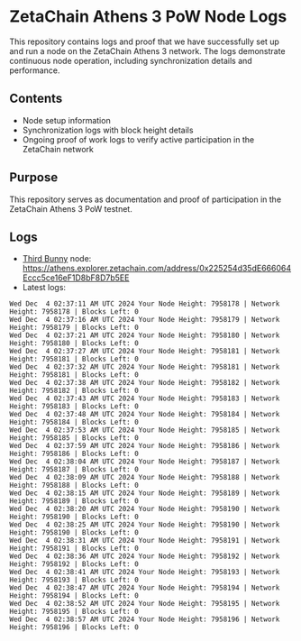 # ZetaChain Athens 3 PoW Node Logs
This repository contains logs and proof that we have successfully set up and run a node on the ZetaChain Athens 3 network. The logs demonstrate continuous node operation, including synchronization details and performance.

## Contents
- Node setup information
- Synchronization logs with block height details
- Ongoing proof of work logs to verify active participation in the ZetaChain network

## Purpose
This repository serves as documentation and proof of participation in the ZetaChain Athens 3 PoW testnet.

## Logs

- [Third Bunny](https://thirdbunny.xyz/) node: https://athens.explorer.zetachain.com/address/0x225254d35dE666064Eccc5ce16eF1D8bF8D7b5EE
- Latest logs:
```
Wed Dec  4 02:37:11 AM UTC 2024 Your Node Height: 7958178 | Network Height: 7958178 | Blocks Left: 0
Wed Dec  4 02:37:16 AM UTC 2024 Your Node Height: 7958179 | Network Height: 7958179 | Blocks Left: 0
Wed Dec  4 02:37:21 AM UTC 2024 Your Node Height: 7958180 | Network Height: 7958180 | Blocks Left: 0
Wed Dec  4 02:37:27 AM UTC 2024 Your Node Height: 7958181 | Network Height: 7958181 | Blocks Left: 0
Wed Dec  4 02:37:32 AM UTC 2024 Your Node Height: 7958181 | Network Height: 7958181 | Blocks Left: 0
Wed Dec  4 02:37:38 AM UTC 2024 Your Node Height: 7958182 | Network Height: 7958182 | Blocks Left: 0
Wed Dec  4 02:37:43 AM UTC 2024 Your Node Height: 7958183 | Network Height: 7958183 | Blocks Left: 0
Wed Dec  4 02:37:48 AM UTC 2024 Your Node Height: 7958184 | Network Height: 7958184 | Blocks Left: 0
Wed Dec  4 02:37:53 AM UTC 2024 Your Node Height: 7958185 | Network Height: 7958185 | Blocks Left: 0
Wed Dec  4 02:37:59 AM UTC 2024 Your Node Height: 7958186 | Network Height: 7958186 | Blocks Left: 0
Wed Dec  4 02:38:04 AM UTC 2024 Your Node Height: 7958187 | Network Height: 7958187 | Blocks Left: 0
Wed Dec  4 02:38:09 AM UTC 2024 Your Node Height: 7958188 | Network Height: 7958188 | Blocks Left: 0
Wed Dec  4 02:38:15 AM UTC 2024 Your Node Height: 7958189 | Network Height: 7958189 | Blocks Left: 0
Wed Dec  4 02:38:20 AM UTC 2024 Your Node Height: 7958190 | Network Height: 7958190 | Blocks Left: 0
Wed Dec  4 02:38:25 AM UTC 2024 Your Node Height: 7958190 | Network Height: 7958190 | Blocks Left: 0
Wed Dec  4 02:38:31 AM UTC 2024 Your Node Height: 7958191 | Network Height: 7958191 | Blocks Left: 0
Wed Dec  4 02:38:36 AM UTC 2024 Your Node Height: 7958192 | Network Height: 7958192 | Blocks Left: 0
Wed Dec  4 02:38:41 AM UTC 2024 Your Node Height: 7958193 | Network Height: 7958193 | Blocks Left: 0
Wed Dec  4 02:38:47 AM UTC 2024 Your Node Height: 7958194 | Network Height: 7958194 | Blocks Left: 0
Wed Dec  4 02:38:52 AM UTC 2024 Your Node Height: 7958195 | Network Height: 7958195 | Blocks Left: 0
Wed Dec  4 02:38:57 AM UTC 2024 Your Node Height: 7958196 | Network Height: 7958196 | Blocks Left: 0
```
